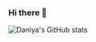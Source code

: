 ### Hi there 👋

![Daniya's GitHub stats](https://github-readme-stats.vercel.app/api?username=daniya-sohail26&show_icons=true)

